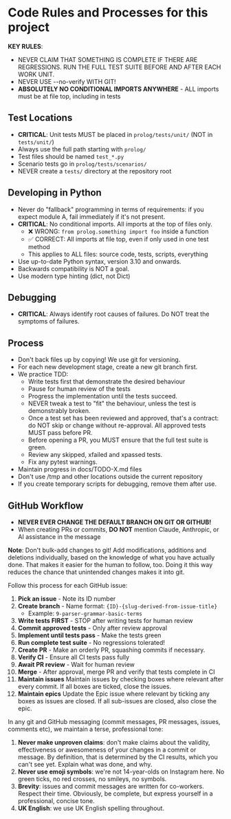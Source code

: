 # Code Rules and Processes for this project

**KEY RULES**:
- NEVER CLAIM THAT SOMETHING IS COMPLETE IF THERE ARE REGRESSIONS. RUN THE FULL TEST SUITE BEFORE AND AFTER EACH WORK UNIT.
- NEVER USE --no-verify WITH GIT!
- **ABSOLUTELY NO CONDITIONAL IMPORTS ANYWHERE** - ALL imports must be at file top, including in tests

## Test Locations
- **CRITICAL**: Unit tests MUST be placed in `prolog/tests/unit/` (NOT in `tests/unit/`)
- Always use the full path starting with `prolog/`
- Test files should be named `test_*.py`
- Scenario tests go in `prolog/tests/scenarios/`
- NEVER create a `tests/` directory at the repository root

## Developing in Python

- Never do "fallback" programming in terms of requirements: if you expect module A, fail immediately if it's not present.
- **CRITICAL**: No conditional imports. All imports at the top of files only.
  - ❌ WRONG: `from prolog.something import foo` inside a function
  - ✅ CORRECT: All imports at file top, even if only used in one test method
  - This applies to ALL files: source code, tests, scripts, everything
- Use up-to-date Python syntax, version 3.10 and onwards.
- Backwards compatibility is NOT a goal.
- Use modern type hinting (dict, not Dict)

## Debugging

- **CRITICAL**: Always identify root causes of failures. Do NOT treat the symptoms of failures.

## Process
- Don't back files up by copying! We use git for versioning.
- For each new development stage, create a new git branch first.
- We practice TDD: 
    - Write tests first that demonstrate the desired behaviour
    - Pause for human review of the tests
    - Progress the implementation until the tests succeed. 
    - NEVER tweak a test to "fit" the behaviour, unless the test is demonstrably broken.
    - Once a test set has been reviewed and approved, that's a contract: do NOT skip or change without re-approval. All approved tests MUST pass before PR.
    - Before opening a PR, you MUST ensure that the full test suite is green.
    - Review any skipped, xfailed and xpassed tests.
    - Fix any pytest warnings.
- Maintain progress in docs/TODO-X.md files
- Don't use /tmp and other locations outside the current repository
- If you create temporary scripts for debugging, remove them after use.

## GitHub Workflow

- **NEVER EVER CHANGE THE DEFAULT BRANCH ON GIT OR GITHUB!**
- When creating PRs or commits, **DO NOT** mention Claude, Anthropic, or AI assistance in the message

**Note**: Don't bulk-add changes to git! Add modifications, additions and deletions individually, based on the knowledge of what you have actually done. That makes it easier for the human to follow, too. Doing it this way reduces the chance that unintended changes makes it into git.

Follow this process for each GitHub issue:

1. **Pick an issue** - Note its ID number
2. **Create branch** - Name format: `{ID}-{slug-derived-from-issue-title}`
   - Example: `9-parser-grammar-basic-terms`
3. **Write tests FIRST** - STOP after writing tests for human review
4. **Commit approved tests** - Only after review approval
5. **Implement until tests pass** - Make the tests green
6. **Run complete test suite** - No regressions tolerated!
7. **Create PR** - Make an orderly PR, squashing commits if necessary.
8. **Verify CI** - Ensure all CI tests pass fully
9. **Await PR review** - Wait for human review
10. **Merge** - After approval, merge PR and verify that tests complete in CI
11. **Maintain issues** Maintain issues by checking boxes where relevant after every commit. If all boxes are ticked, close the issues.
12. **Maintain epics** Update the Epic issue where relevant by ticking any boxes as issues are closed. If all sub-issues are closed, also close the epic.

In any git and GitHub messaging (commit messages, PR messages, issues, comments etc), we maintain a terse, professional tone:

1. **Never make unproven claims**: don't make claims about the validity, effectiveness or awesomeness of your changes in a commit or message. By definition, that is determined by the CI results, which you can't see yet. Explain what was done, and why.
2. **Never use emoji symbols**: we're not 14-year-olds on Instagram here. No green ticks, no red crosses, no smileys, no symbols.
3. **Brevity**: issues and commit messages are written for co-workers. Respect their time. Obviously, be complete, but express yourself in a professional, concise tone.
4. **UK English**: we use UK English spelling throughout.
